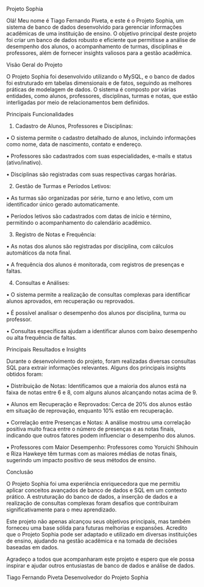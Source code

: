 Projeto Sophia

Olá! Meu nome é Tiago Fernando Piveta, e este é o Projeto Sophia, um sistema de banco de dados desenvolvido para gerenciar informações acadêmicas de uma instituição de ensino. O objetivo principal deste projeto foi criar um banco de dados robusto e eficiente que permitisse a análise de desempenho dos alunos, o acompanhamento de turmas, disciplinas e professores, além de fornecer insights valiosos para a gestão acadêmica.


Visão Geral do Projeto

O Projeto Sophia foi desenvolvido utilizando o MySQL, e o banco de dados foi estruturado em tabelas dimensionais e de fatos, seguindo as melhores práticas de modelagem de dados. O sistema é composto por várias entidades, como alunos, professores, disciplinas, turmas e notas, que estão interligadas por meio de relacionamentos bem definidos.

Principais Funcionalidades

1. Cadastro de Alunos, Professores e Disciplinas:

• O sistema permite o cadastro detalhado de alunos, incluindo informações como nome, data de nascimento, contato e endereço.

• Professores são cadastrados com suas especialidades, e-mails e status (ativo/inativo).

• Disciplinas são registradas com suas respectivas cargas horárias.

2. Gestão de Turmas e Períodos Letivos:

• As turmas são organizadas por série, turno e ano letivo, com um identificador único gerado automaticamente.

• Períodos letivos são cadastrados com datas de início e término, permitindo o acompanhamento do calendário acadêmico.

3. Registro de Notas e Frequência:

• As notas dos alunos são registradas por disciplina, com cálculos automáticos da nota final.

• A frequência dos alunos é monitorada, com registros de presenças e faltas.

4. Consultas e Análises:

• O sistema permite a realização de consultas complexas para identificar alunos aprovados, em recuperação ou reprovados.

• É possível analisar o desempenho dos alunos por disciplina, turma ou professor.

• Consultas específicas ajudam a identificar alunos com baixo desempenho ou alta frequência de faltas.


Principais Resultados e Insights

Durante o desenvolvimento do projeto, foram realizadas diversas consultas SQL para extrair informações relevantes. Alguns dos principais insights obtidos foram:

• Distribuição de Notas: Identificamos que a maioria dos alunos está na faixa de notas entre 6 e 8, com alguns alunos alcançando notas acima de 9.

• Alunos em Recuperação e Reprovados: Cerca de 20% dos alunos estão em situação de reprovação, enquanto 10% estão em recuperação.

• Correlação entre Presenças e Notas: A análise mostrou uma correlação positiva muito fraca entre o número de presenças e as notas finais, indicando que outros fatores podem influenciar o desempenho dos alunos.

• Professores com Maior Desempenho: Professores como Yoruichi Shihouin e Riza Hawkeye têm turmas com as maiores médias de notas finais, sugerindo um impacto positivo de seus métodos de ensino.

Conclusão

O Projeto Sophia foi uma experiência enriquecedora que me permitiu aplicar conceitos avançados de banco de dados e SQL em um contexto prático. A estruturação do banco de dados, a inserção de dados e a realização de consultas complexas foram desafios que contribuíram significativamente para o meu aprendizado.

Este projeto não apenas alcançou seus objetivos principais, mas também forneceu uma base sólida para futuras melhorias e expansões. Acredito que o Projeto Sophia pode ser adaptado e utilizado em diversas instituições de ensino, ajudando na gestão acadêmica e na tomada de decisões baseadas em dados.

Agradeço a todos que acompanharam este projeto e espero que ele possa inspirar e ajudar outros entusiastas de banco de dados e análise de dados.

Tiago Fernando Piveta
Desenvolvedor do Projeto Sophia
